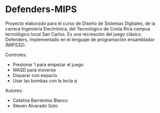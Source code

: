 # Defenders-MIPS
Proyecto elaborado para el curso de Diseño de Sistemas Digitales, de la carrera Ingenieria Electrónica, del Tecnológico de Costa Rica campus tecnológico local San Carlos. Es una recreación del juego clásico Defenders, implementado en el lenguaje de programación ensamblador (MIPS32).

Controles:

* Presionar 1 para empezar el juego
* WASD para moverse
* Disparar con espacio
* Usar las bombas con la tecla q

Autores:

* Catalina Barrientos Blanco
* Steven Alvarado Soto
